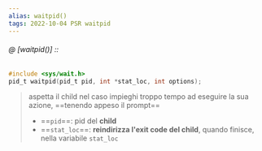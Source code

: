 ```yaml
---
alias: waitpid()
tags: 2022-10-04 PSR waitpid
---
```


###### @ [waitpid()] ::
```c
#include <sys/wait.h>
pid_t waitpid(pid_t pid, int *stat_loc, int options);
```
> aspetta il child nel caso impieghi troppo tempo ad eseguire la sua azione, ==tenendo appeso il prompt==
> - ==`pid`==: pid del **child**
> - ==`stat_loc`==: **reindirizza l'exit code del child**, quando finisce, nella variabile `stat_loc`
<!--ID: 1671879707821-->




